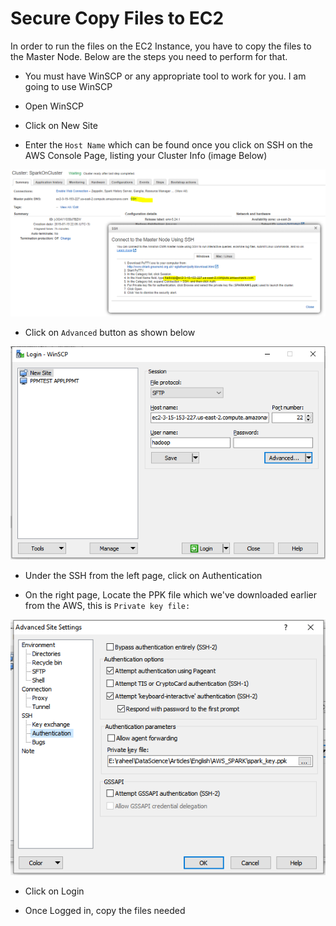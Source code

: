 # Secure Copy Files to EC2

In order to run the files on the EC2 Instance, you have to copy the files to the Master Node. 
Below are the steps you need to perform for that. 

- You must have WinSCP or any appropriate tool to work for you. I am going to use WinSCP

- Open WinSCP

- Click on New Site

- Enter the ```Host Name``` which can be found once you click on SSH on the AWS Console Page, listing your Cluster Info (image Below)

![SSHImage](/images/host_name.PNG)

- Click on ```Advanced``` button as shown below

![SSHImage](/images/advance_1.PNG)

- Under the SSH from the left page, click on Authentication

- On the right page, Locate the PPK file which we've downloaded earlier from the AWS, this is ```Private key file:``` 

![SSHImage](/images/spark_key_winscp.PNG)


- Click on Login

- Once Logged in, copy the files needed


